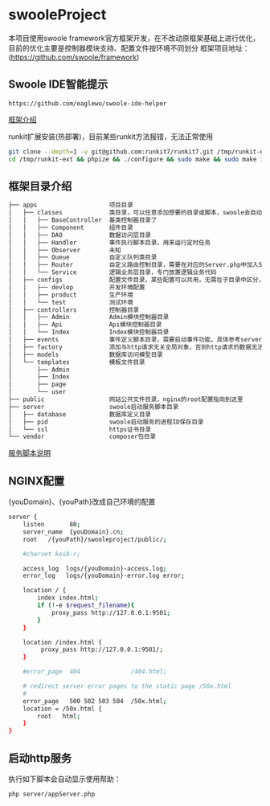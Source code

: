 # swooleProject
本项目使用swoole framework官方框架开发，在不改动原框架基础上进行优化，目前的优化主要是控制器模块支持、配置文件按环境不同划分
框架项目地址：(https://github.com/swoole/framework)

Swoole IDE智能提示
----
```shell
https://github.com/eaglewu/swoole-ide-helper
```

[框架介绍](https://github.com/swoole/framework)

runkit扩展安装(热部署)，目前某些runkit方法报错，无法正常使用
```sh
git clone --depth=1 -v git@github.com:runkit7/runkit7.git /tmp/runkit-ext
cd /tmp/runkit-ext && phpize && ./configure && sudo make && sudo make install
```


框架目录介绍
----
```sh
├── apps                    项目目录
│   ├── classes             类目录，可以任意添加想要的目录或脚本，swoole会自动注册并加载命名空间
│   │   ├── BaseController  基类控制器目录了
│   │   ├── Component       组件目录
│   │   ├── DAO             数据访问层目录
│   │   ├── Handler         事件执行脚本目录，用来运行定时任务
│   │   ├── Observer        未知
│   │   ├── Queue           自定义队列类目录
│   │   ├── Router          自定义路由控制目录，需要在对应的Server.php中加入Swoole::getInstance()->addRouter(new App\Router\ModuleRouter(), true);
│   │   └── Service         逻辑业务层目录，专门放置逻辑业务代码
│   ├── configs             配置文件目录，某些配置可以共用，无需在子目录中区分，具体实现自行控制
│   │   ├── devlop          开发环境配置
│   │   ├── product         生产环境
│   │   └── test            测试环境
│   ├── controllers         控制器目录
│   │   ├── Admin           Admin模块控制器目录
│   │   ├── Api             Api模块控制器目录
│   │   └── Index           Index模块控制器目录
│   ├── events              事件定义脚本目录，需要启动事件功能，具体参考server/README.md文件
│   ├── factory             添加与http请求无关全局对象，否则http请求的数据无法销毁，造成代码执行无法正确路由
│   ├── models              数据库访问模型目录
│   └── templates           模板文件目录
│       ├── Admin
│       ├── Index
│       ├── page
│       └── user
├── public                  网站公共文件目录，nginx的root配置指向到这里
├── server                  swoole启动服务脚本目录
│   ├── database            数据库定义目录
│   ├── pid                 swoole启动服务的进程ID保存目录
│   └── ssl                 https证书目录
└── vendor                  composer包目录
```
[服务脚本说明](server/README.md)

NGINX配置
----
{youDomain}、{youPath}改成自己环境的配置
```sh
server {
    listen       80;
    server_name  {youDomain}.cn;
    root   /{youPath}/swooleproject/public/;

    #charset koi8-r;

    access_log  logs/{youDomain}-access.log;
    error_log   logs/{youDomain}-error.log error;

    location / {
        index index.html;
        if (!-e $request_filename){
            proxy_pass http://127.0.0.1:9501;
        }
    }

    location /index.html {
         proxy_pass http://127.0.0.1:9501/;
    }

    #error_page  404              /404.html;

    # redirect server error pages to the static page /50x.html
    #
    error_page   500 502 503 504  /50x.html;
    location = /50x.html {
        root   html;
    }
}
```

启动http服务
----
执行如下脚本会自动显示使用帮助：
```sh
php server/appServer.php
```



